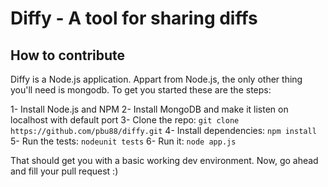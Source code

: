 # Diffy - A tool for sharing diffs

## How to contribute

Diffy is a Node.js application. Appart from Node.js, the only other
thing you'll need is mongodb. To get you started these are the steps:

1- Install Node.js and NPM
2- Install MongoDB and make it listen on localhost with default port
3- Clone the repo: `git clone https://github.com/pbu88/diffy.git`
4- Install dependencies: `npm install`
5- Run the tests: `nodeunit tests`
6- Run it: `node app.js`

That should get you with a basic working dev environment. Now, go ahead
and fill your pull request :)
